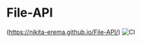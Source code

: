 # File-API
(https://nikita-erema.github.io/File-API/)
![CI](https://github.com/nikita-erema/File-API/actions/workflows/web.yml/badge.svg)